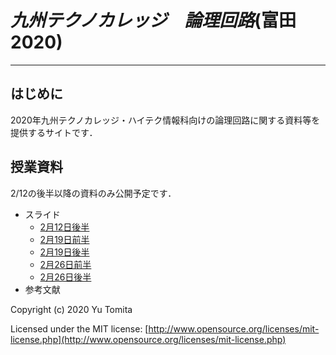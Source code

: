 # *九州テクノカレッジ　論理回路*(富田2020)
***
## はじめに
2020年九州テクノカレッジ・ハイテク情報科向けの論理回路に関する資料等を提供するサイトです．
## 授業資料
2/12の後半以降の資料のみ公開予定です．
- スライド
    - [2月12日後半](https://www.dropbox.com/s/ytqq2k5z9hd8hz6/200212b.pdf)
    - [2月19日前半](https://www.dropbox.com/s/wlshuvalvedbh1g/200219a.pdf)
    - [2月19日後半](https://www.dropbox.com/s/hhxwycld0x0le4d/200219b.pdf)
    - [2月26日前半](https://www.dropbox.com/s/xhxd60qtwg6scqz/200226a.pdf)
    - [2月26日後半](https://www.dropbox.com/s/l8wjvgq8q0cp929/200226b.pdf)
- 参考文献

Copyright (c) 2020 Yu Tomita

Licensed under the MIT license:
  [http://www.opensource.org/licenses/mit-license.php](http://www.opensource.org/licenses/mit-license.php)
